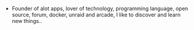 - Founder of alot apps, lover of technology, programming language, open source, forum, docker, unraid and arcade, I like to discover and learn new things..
  <br>





















































































































































































































































































































































































































































































































































































































































































































































































































































































































































































































































































































































































































































































































































































































































































































































































































































































